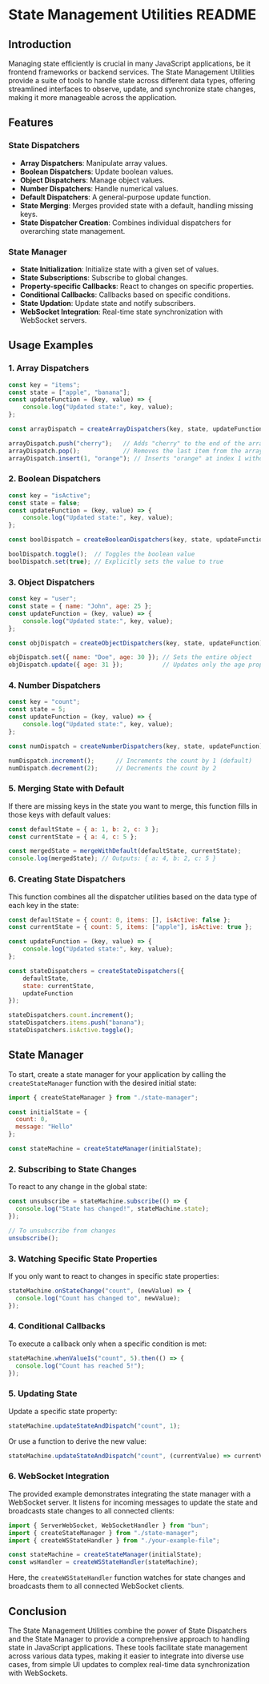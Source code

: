 
# State Management Utilities README

## Introduction

Managing state efficiently is crucial in many JavaScript applications, be it frontend frameworks or backend services. The State Management Utilities provide a suite of tools to handle state across different data types, offering streamlined interfaces to observe, update, and synchronize state changes, making it more manageable across the application.

## Features

### **State Dispatchers**

- **Array Dispatchers**: Manipulate array values.
- **Boolean Dispatchers**: Update boolean values.
- **Object Dispatchers**: Manage object values.
- **Number Dispatchers**: Handle numerical values.
- **Default Dispatchers**: A general-purpose update function.
- **State Merging**: Merges provided state with a default, handling missing keys.
- **State Dispatcher Creation**: Combines individual dispatchers for overarching state management.

### **State Manager**

- **State Initialization**: Initialize state with a given set of values.
- **State Subscriptions**: Subscribe to global changes.
- **Property-specific Callbacks**: React to changes on specific properties.
- **Conditional Callbacks**: Callbacks based on specific conditions.
- **State Updation**: Update state and notify subscribers.
- **WebSocket Integration**: Real-time state synchronization with WebSocket servers.

## Usage Examples

### 1. Array Dispatchers

```javascript
const key = "items";
const state = ["apple", "banana"];
const updateFunction = (key, value) => {
    console.log("Updated state:", key, value);
};

const arrayDispatch = createArrayDispatchers(key, state, updateFunction);

arrayDispatch.push("cherry");   // Adds "cherry" to the end of the array
arrayDispatch.pop();            // Removes the last item from the array
arrayDispatch.insert(1, "orange"); // Inserts "orange" at index 1 without overwriting
```

### 2. Boolean Dispatchers

```javascript
const key = "isActive";
const state = false;
const updateFunction = (key, value) => {
    console.log("Updated state:", key, value);
};

const boolDispatch = createBooleanDispatchers(key, state, updateFunction);

boolDispatch.toggle();  // Toggles the boolean value
boolDispatch.set(true); // Explicitly sets the value to true
```

### 3. Object Dispatchers

```javascript
const key = "user";
const state = { name: "John", age: 25 };
const updateFunction = (key, value) => {
    console.log("Updated state:", key, value);
};

const objDispatch = createObjectDispatchers(key, state, updateFunction);

objDispatch.set({ name: "Doe", age: 30 }); // Sets the entire object
objDispatch.update({ age: 31 });           // Updates only the age property
```

### 4. Number Dispatchers

```javascript
const key = "count";
const state = 5;
const updateFunction = (key, value) => {
    console.log("Updated state:", key, value);
};

const numDispatch = createNumberDispatchers(key, state, updateFunction);

numDispatch.increment();      // Increments the count by 1 (default)
numDispatch.decrement(2);     // Decrements the count by 2
```

### 5. Merging State with Default

If there are missing keys in the state you want to merge, this function fills in those keys with default values:

```javascript
const defaultState = { a: 1, b: 2, c: 3 };
const currentState = { a: 4, c: 5 };

const mergedState = mergeWithDefault(defaultState, currentState);
console.log(mergedState); // Outputs: { a: 4, b: 2, c: 5 }
```

### 6. Creating State Dispatchers

This function combines all the dispatcher utilities based on the data type of each key in the state:

```javascript
const defaultState = { count: 0, items: [], isActive: false };
const currentState = { count: 5, items: ["apple"], isActive: true };

const updateFunction = (key, value) => {
    console.log("Updated state:", key, value);
};

const stateDispatchers = createStateDispatchers({
    defaultState,
    state: currentState,
    updateFunction
});

stateDispatchers.count.increment();
stateDispatchers.items.push("banana");
stateDispatchers.isActive.toggle();
```

## State Manager

To start, create a state manager for your application by calling the `createStateManager` function with the desired initial state:

```javascript
import { createStateManager } from "./state-manager";

const initialState = {
  count: 0,
  message: "Hello"
};

const stateMachine = createStateManager(initialState);
```

### 2. Subscribing to State Changes

To react to any change in the global state:

```javascript
const unsubscribe = stateMachine.subscribe(() => {
  console.log("State has changed!", stateMachine.state);
});

// To unsubscribe from changes
unsubscribe();
```

### 3. Watching Specific State Properties

If you only want to react to changes in specific state properties:

```javascript
stateMachine.onStateChange("count", (newValue) => {
  console.log("Count has changed to", newValue);
});
```

### 4. Conditional Callbacks

To execute a callback only when a specific condition is met:

```javascript
stateMachine.whenValueIs("count", 5).then(() => {
  console.log("Count has reached 5!");
});
```

### 5. Updating State

Update a specific state property:

```javascript
stateMachine.updateStateAndDispatch("count", 1);
```

Or use a function to derive the new value:

```javascript
stateMachine.updateStateAndDispatch("count", (currentValue) => currentValue + 1);
```

### 6. WebSocket Integration

The provided example demonstrates integrating the state manager with a WebSocket server. It listens for incoming messages to update the state and broadcasts state changes to all connected clients:

```javascript
import { ServerWebSocket, WebSocketHandler } from "bun";
import { createStateManager } from "./state-manager";
import { createWSStateHandler } from "./your-example-file";

const stateMachine = createStateManager(initialState);
const wsHandler = createWSStateHandler(stateMachine);
```

Here, the `createWSStateHandler` function watches for state changes and broadcasts them to all connected WebSocket clients.

## Conclusion

The State Management Utilities combine the power of State Dispatchers and the State Manager to provide a comprehensive approach to handling state in JavaScript applications. These tools facilitate state management across various data types, making it easier to integrate into diverse use cases, from simple UI updates to complex real-time data synchronization with WebSockets.
